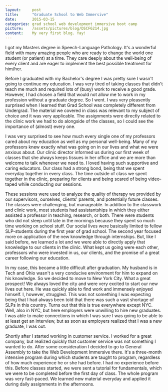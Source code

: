 ```yaml
---
layout:     post
title:      "Graduate School to Web Immersive"
date:       2015-03-15
categories: grad school web development immersive boot camp
picture:    /assets/pictures/blog/DSCF6214.jpg
content:    My very first blog. Yay!
---
```



I got my Masters degree in Speech-Language Pathology. It's a wonderful field with many amazing people who are ready to change the world one student (or patient) at a time. They care deeply about the well-being of every client and are eager to implement the best possible treatment for him/her.

Before I graduated with my Bachelor's degree I was pretty sure I wasn't going to continue my education. I was very tired of taking classes that didn't teach me much and required lots of (busy) work to receive a good grade. However, I had chosen a field that would not allow me to work in my profession without a graduate degree. So I went. I was very pleasently surprised when I learned that Grad School was completely different from Undergrad. The material we covered in class was relevant to my subject of choice and it was very applicable. The assignments were directly related to the clinic work we had to do alongside of the classes, so I could see the importance of (almost) every one.

I was very surprised to see how much every single one of my professors cared about my education as well as my personal well-being. Many of my professors knew exactly what was going on in our lives and what we were anxious about. Our clinic director informed us during our first week of classes that she always keeps tissues in her office and we are more than welcome to talk whenever we need to. I loved having such supportive and caring educators. Our class had a strong bond, being that we spent everyday together in every class. The time outside of class we spent together in the clinic, preparing for clients and being scared of being video-taped while conducting our sessions.

These sessions were used to analyze the quality of therapy we provided by our supervisors, ourselves, clients' parents, and potentially future classes. The classes were challenging, but manageable. In addition to the classwork and clinic work, most students had assistantships in which they either assisted a professor in teaching, research, or both. There were students who did not sleep until late in the mornings because they spent so much time working on school stuff. Our social lives were basically limited to fellow SLP-students during the first year of grad school. The second year focused more on application of the new knowledge through internships. But, like I said before, we learned a lot and we were able to directly apply that knowledge to our clients in the clinic. What kept us going were each other, professors who were invested in us, our clients, and the promise of a great career following our education.

In my case, this became a little difficult after graduation. My husband is in Tech and Ohio wasn't a very conducive environment for him to expand on his knowledge. So we decided to move to New York City. What a great prospect! We always loved the city and were very excited to start our new lives out here. He was quickly able to find work and immensely enjoyed himself. I, however, struggled. This was not something I was expecting being that I had always been told that there was such a vast shortage of SLPs in this country. Turns out that this is true everywhere except NYC. Well, also in NYC, but here employers were unwilling to hire new graduates. I was able to make connections in which I was sure I was going to be able to at least get an interview, but as soon as employers realized that I was a new graduate, I was out.

Shortly after I started working in customer service. I worked for a great company, but realized quickly that customer service was not something I wanted to do. After some consideration I decided to go to General Assembly to take the Web Development Immersive there. It's a three-month intensive program during which students are taught to program, regardless of how much experience he or she had before. I had no experience before this. Before classes started, we were sent a tutorial for fundamentals, which we were to be completed before the first day of class. The whole program was very fast-paced. We learned new material everyday and applied it during daily assignments in the afternoons.
















